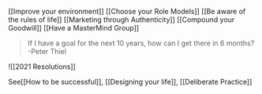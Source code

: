 [[Improve your environment]]
[[Choose your Role Models]]
[[Be aware of the rules of life]]
[[Marketing through Authenticity]]
[[Compound your Goodwill]]
[[Have a MasterMind Group]]

> If I have a goal for the next 10 years, how can I get there in 6 months? 
-Peter Thiel




![[2021 Resolutions]]




See[[How to be successful]], [[Designing your life]], [[Deliberate Practice]]
